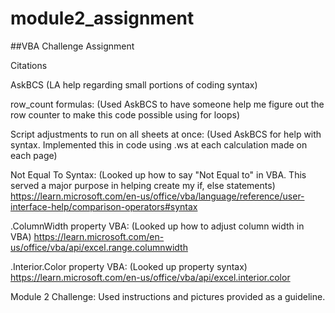 # module2_assignment

##VBA Challenge Assignment

Citations

AskBCS (LA help regarding small portions of coding syntax)

row_count formulas: (Used AskBCS to have someone help me figure out the row counter to make this code possible using for loops)

Script adjustments to run on all sheets at once: (Used AskBCS for help with syntax. Implemented this in code using .ws at each calculation made on each page)


Not Equal To Syntax: (Looked up how to say "Not Equal to" in VBA. This served a major purpose in helping create my if, else statements)
https://learn.microsoft.com/en-us/office/vba/language/reference/user-interface-help/comparison-operators#syntax

.ColumnWidth property VBA: (Looked up how to adjust column width in VBA)
https://learn.microsoft.com/en-us/office/vba/api/excel.range.columnwidth

.Interior.Color property VBA: (Looked up property syntax)
https://learn.microsoft.com/en-us/office/vba/api/excel.interior.color

Module 2 Challenge:
Used instructions and pictures provided as a guideline.
